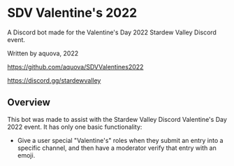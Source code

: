 # SDV Valentine's 2022

A Discord bot made for the Valentine's Day 2022 Stardew Valley Discord event.

Written by aquova, 2022

https://github.com/aquova/SDVValentines2022

https://discord.gg/stardewvalley

## Overview

This bot was made to assist with the Stardew Valley Discord Valentine's Day 2022 event. It has only one basic functionality:

- Give a user special "Valentine's" roles when they submit an entry into a specific channel, and then have a moderator verify that entry with an emoji.
